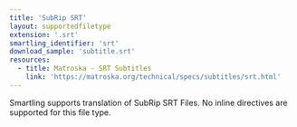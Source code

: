 ```yaml
---
title: 'SubRip SRT'
layout: supportedfiletype
extension: '.srt'
smartling_identifier: 'srt'
download_sample: 'subtitle.srt'
resources: 
  - title: Matroska - SRT Subtitles
    link: 'https://matroska.org/technical/specs/subtitles/srt.html'
---
```


Smartling supports translation of SubRip SRT Files. No inline directives are supported for this file type.